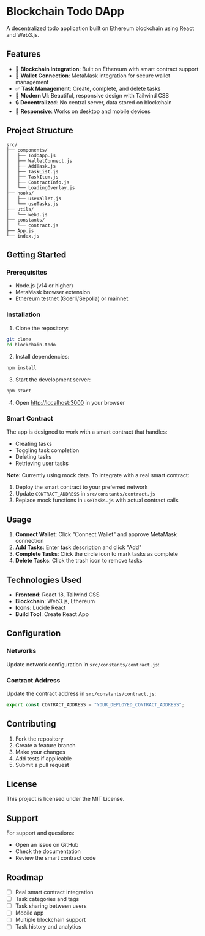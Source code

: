 # Blockchain Todo DApp

A decentralized todo application built on Ethereum blockchain using React and Web3.js.

## Features

- 🔗 **Blockchain Integration**: Built on Ethereum with smart contract support
- 💼 **Wallet Connection**: MetaMask integration for secure wallet management
- ✅ **Task Management**: Create, complete, and delete tasks
- 🎨 **Modern UI**: Beautiful, responsive design with Tailwind CSS
- 🔒 **Decentralized**: No central server, data stored on blockchain
- 📱 **Responsive**: Works on desktop and mobile devices

## Project Structure

```
src/
├── components/
│   ├── TodoApp.js      
│   ├── WalletConnect.js 
│   ├── AddTask.js      
│   ├── TaskList.js     
│   ├── TaskItem.js     
│   ├── ContractInfo.js 
│   └── LoadingOverlay.js 
├── hooks/              
│   ├── useWallet.js    
│   └── useTasks.js     
├── utils/              
│   └── web3.js         
├── constants/          
│   └── contract.js     
├── App.js              
└── index.js            
```

## Getting Started

### Prerequisites

- Node.js (v14 or higher)
- MetaMask browser extension
- Ethereum testnet (Goerli/Sepolia) or mainnet

### Installation

1. Clone the repository:
```bash
git clone 
cd blockchain-todo
```

2. Install dependencies:
```bash
npm install
```

3. Start the development server:
```bash
npm start
```

4. Open [http://localhost:3000](http://localhost:3000) in your browser

### Smart Contract

The app is designed to work with a smart contract that handles:
- Creating tasks
- Toggling task completion
- Deleting tasks
- Retrieving user tasks

**Note**: Currently using mock data. To integrate with a real smart contract:
1. Deploy the smart contract to your preferred network
2. Update `CONTRACT_ADDRESS` in `src/constants/contract.js`
3. Replace mock functions in `useTasks.js` with actual contract calls

## Usage

1. **Connect Wallet**: Click "Connect Wallet" and approve MetaMask connection
2. **Add Tasks**: Enter task description and click "Add"
3. **Complete Tasks**: Click the circle icon to mark tasks as complete
4. **Delete Tasks**: Click the trash icon to remove tasks

## Technologies Used

- **Frontend**: React 18, Tailwind CSS
- **Blockchain**: Web3.js, Ethereum
- **Icons**: Lucide React
- **Build Tool**: Create React App

## Configuration

### Networks

Update network configuration in `src/constants/contract.js`:

### Contract Address

Update the contract address in `src/constants/contract.js`:

```javascript
export const CONTRACT_ADDRESS = "YOUR_DEPLOYED_CONTRACT_ADDRESS";
```

## Contributing

1. Fork the repository
2. Create a feature branch
3. Make your changes
4. Add tests if applicable
5. Submit a pull request

## License

This project is licensed under the MIT License.

## Support

For support and questions:
- Open an issue on GitHub
- Check the documentation
- Review the smart contract code

## Roadmap

- [ ] Real smart contract integration
- [ ] Task categories and tags
- [ ] Task sharing between users
- [ ] Mobile app
- [ ] Multiple blockchain support
- [ ] Task history and analytics
